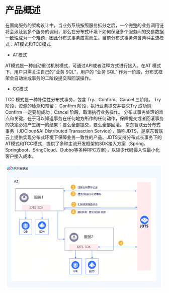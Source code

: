 # 产品概述

在面向服务的架构设计中，当业务系统按照服务拆分之后，一个完整的业务调用链将会涉及到多个服务的调用，那么在分布式环境下如何保证多个服务间的交易数据一致性成为一个难题，因此分布式事务应需而生。目前分布式事务包含两种主流模式：AT模式和TCC模式。
-  AT模式

AT模式是一种自动重试机制模式，可通过API或者注释方式进行接入。在AT 模式下，用户只需关注自己的“业务 SQL”，用户的 “业务 SQL” 作为一阶段，分布式框架会自动生成事务的二阶段提交和回滚操作。

-  CC模式

TCC 模式是一种补偿性分布式事务，包含 Try、Confirm、Cancel 三阶段。 Try 阶段，资源的检测和预留； Confirm 阶段，执行业务提交并要求Try 成功则 Confirm 一定要能成功；Cancel 阶段，取消执行业务操作。
分布式事务处理的难点和关键，在于可以知道事务在任何地方所作的任何动作，保障提交或者回滚事务的决定必须产生统一的结果：要么全部提交，要么全部回滚。
京东智联云分布式事务（JDCloud&AI Distributed Transaction Service），简称JDTS，是京东智联云上提供实现分布式环境下保障业务一致性的产品。JDTS支持分布式长事务下的AT模式和TCC模式，提供了多种主流开发框架的SDK接入方案（Spring、Springboot、SringCloud、Dubbo等多种RPC方案），以较少代码侵入性最小化客户接入成本。
 

![](../../../../image/Internet-Middleware/JD-Distributed-Transaction-Service/struct-1.png)


